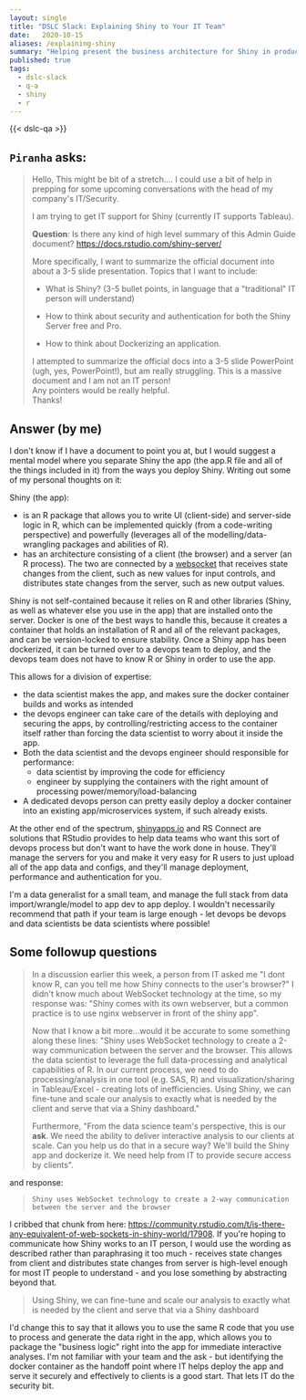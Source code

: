 ```yaml
---
layout: single
title: "DSLC Slack: Explaining Shiny to Your IT Team"
date:   2020-10-15
aliases: /explaining-shiny
summary: "Helping present the business architecture for Shiny in production to a relatively technical (but not R-based) crowd"
published: true
tags: 
  - dslc-slack
  - q-a
  - shiny
  - r
---
```


{{< dslc-qa >}}

## `Piranha` asks:

> Hello,
> This might be bit of a stretch.... I could use a bit of help in prepping for some upcoming conversations with the head of my company's IT/Security. 
> 
>I am trying to get IT support for Shiny (currently IT supports Tableau).
>
> **Question**: Is there any kind of high level summary of this Admin Guide document?
> <https://docs.rstudio.com/shiny-server/> 
> 
> More specifically, I want to summarize the official document into about a 3-5 slide presentation. Topics that I want to include:
>
> -   What is Shiny? (3-5 bullet points, in language that a "traditional" IT person will understand)
>
> -   How to think about security and authentication for both the Shiny Server free and Pro.
>
> -   How to think about Dockerizing an application.
>
> I attempted to summarize the official docs into a 3-5 slide PowerPoint (ugh, yes, PowerPoint!), but am really struggling. This is a massive document and I am not an IT person!\
> Any pointers would be really helpful.\
> Thanks!

## Answer (by me)

I don't know if I have a document to point you at, but I would suggest a mental 
model where you separate Shiny the app (the app.R file and all of the things 
included in it) from the ways you deploy Shiny. Writing out some of my personal
thoughts on it:

Shiny (the app):

-   is an R package that allows you to write UI (client-side) and server-side 
logic in R, which can be implemented quickly (from a code-writing perspective) 
and powerfully (leverages all of the modelling/data-wrangling packages and 
abilities of R).
-   has an architecture consisting of a client (the browser) and a server (an 
R process). The two are connected by a
[websocket](https://developer.mozilla.org/en-US/docs/Web/API/WebSockets_API) 
that receives state changes from the client, such as new values for input controls, 
and distributes state changes from the server, such as new output values.

Shiny is not self-contained because it relies on R and other libraries (Shiny, 
as well as whatever else you use in the app) that are installed onto the server. 
Docker is one of the best ways to handle this, because it creates a container that
holds an installation of R and all of the relevant packages, and can be version-locked
to ensure stability. Once a Shiny app has been dockerized, it can be turned over 
to a devops team to deploy, and the devops team does not have to know R or Shiny 
in order to use the app.

This allows for a division of expertise: 

- the data scientist makes the app, and makes sure the docker container builds 
and works as intended 
- the devops engineer can take care of the details with deploying and securing 
the apps, by controlling/restricting access to the container itself rather than 
forcing the data scientist to worry about it inside the app. 
- Both the data scientist and the devops engineer should responsible for 
performance:
  - data scientist by improving the code for efficiency
  - engineer by supplying the containers with the right amount of processing 
  power/memory/load-balancing 
- A dedicated devops person can pretty easily deploy a docker container into an 
existing app/microservices system, if such already exists. 

At the other end of the spectrum, [shinyapps.io](http://shinyapps.io/) and RS 
Connect are solutions that RStudio provides to help data teams who want this 
sort of devops process but don't want to have the work done in house. They'll 
manage the servers for you and make it very easy for R users to just upload all 
of the app data and configs, and they'll manage deployment, performance and 
authentication for you.

I'm a data generalist for a small team, and manage the full stack from data 
import/wrangle/model to app dev to app deploy. I wouldn't necessarily recommend 
that path if your team is large enough - let devops be devops and data scientists 
be data scientists where possible!

## Some followup questions

> In a discussion earlier this week, a person from IT asked me "I dont know R, 
> can you tell me how Shiny connects to the user's browser?" I didn't know much 
> about WebSocket technology at the time, so my response was: "Shiny comes with 
> its own webserver, but a common practice is to use nginx webserver in front of 
> the shiny app".
>
> Now that I know a bit more...would it be accurate to some something along these 
> lines: "Shiny uses WebSocket technology to create a 2-way communication between 
> the server and the browser. This allows the data scientist to leverage the full 
data-processing and analytical capabilities of R. In our current process, we need 
> to do processing/analysis in one tool (e.g. SAS, R) and visualization/sharing 
> in Tableau/Excel - creating lots of inefficiencies. Using Shiny, we can fine-tune 
> and scale our analysis to exactly what is needed by the client and serve that 
> via a Shiny dashboard."
>
> Furthermore, "From the data science team's perspective, this is our **ask**. 
> We need the ability to deliver interactive analysis to our clients at scale. 
> Can you help us do that in a secure way? We'll build the Shiny app and dockerize 
> it. We need help from IT to provide secure access by clients".

and response:

> `Shiny uses WebSocket technology to create a 2-way communication between the server and the browser`

I cribbed that chunk from here:
<https://community.rstudio.com/t/is-there-any-equivalent-of-web-sockets-in-shiny-world/17908>. 
If you're hoping to communicate how Shiny works to an IT person, I would use the 
wording as described rather than paraphrasing it too much - receives state 
changes from client and distributes state changes from server is high-level 
enough for most IT people to understand - and you lose something by abstracting 
beyond that.

> Using Shiny, we can fine-tune and scale our analysis to exactly what is needed 
> by the client and serve that via a Shiny dashboard

I'd change this to say that it allows you to use the same R code that you use to 
process and generate the data right in the app, which allows you to package the 
"business logic" right into the app for immediate interactive analyses. I'm not 
familiar with your team and the ask - but identifying the docker container as 
the handoff point where IT helps deploy the app and serve it securely and 
effectively to clients is a good start. That lets IT do the security bit.
